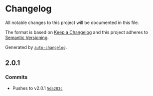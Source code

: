# Changelog

All notable changes to this project will be documented in this file.

The format is based on [Keep a Changelog](https://keepachangelog.com/en/1.0.0/)
and this project adheres to [Semantic Versioning](https://semver.org/spec/v2.0.0.html).

Generated by [`auto-changelog`](https://github.com/CookPete/auto-changelog).

## 2.0.1

### Commits

- Pushes to v2.0.1 [`5da283c`](https://github.com/KeiserCorp/Keiser.Metrics.SDK/commit/5da283cd95e74a88e5a72dfc484e7174bbc05b28)
